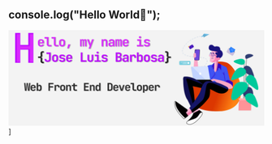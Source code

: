 ## console.log("Hello World🖖");
![Cover Github profile](https://raw.githubusercontent.com/barbosa0205/barbosa0205/main/coverGit.jpg)]
